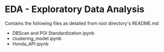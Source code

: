 # EDA - Exploratory Data Analysis

Contains the following files as detailed from root directory's README.md
* DBScan and POI Standardization.ipynb
* clustering_model.ipynb
* Honda_API.ipynb
